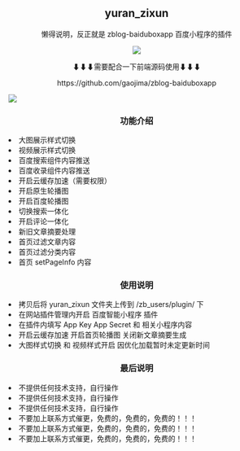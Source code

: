 <h2 align="center">yuran_zixun</h2>
<p align="center">懒得说明，反正就是 zblog-baiduboxapp 百度小程序的插件</p>

<p align="center">
<img src="https://img.shields.io/badge/yuran%20zixun-By%20二%20马%20食%20槽%20-gray.svg?colorA=655BE1&amp;colorB=4F44D6&amp;style=for-the-badge">
</p>

<p align="center">⬇⬇⬇需要配合一下前端源码使用⬇⬇⬇</p>
<p align="center">https://github.com/gaojima/zblog-baiduboxapp</p>

<img src="https://github.com/gaojima/zblog-baiduboxapp/blob/main/202107041625356566325110.png?raw=true">

<h3 align="center">功能介绍</h2>
<li>大图展示样式切换</li>
<li>视频展示样式切换</li>
<li>百度搜索组件内容推送</li>
<li>百度收录组件内容推送</li>
<li>开启云缓存加速（需要权限）</li>
<li>开启原生轮播图</li>
<li>开启百度轮播图</li>
<li>切换搜索一体化</li>
<li>开启评论一体化</li>
<li>新旧文章摘要处理</li>
<li>首页过滤文章内容</li>
<li>首页过滤分类内容</li>
<li>首页 setPageInfo 内容</li>

<h3 align="center">使用说明</h2>
<li>拷贝后将 yuran_zixun 文件夹上传到 /zb_users/plugin/ 下</li>
<li>在网站插件管理内开启 百度智能小程序 插件</li>
<li>在插件内填写 App Key App Secret 和 相关小程序内容</li>
<li>开启云缓存加速 开启首页轮播图 关闭新文章摘要生成</li>
<li>大图样式切换 和 视频样式开启 因优化加载暂时未定更新时间</li>

<h3 align="center">最后说明</h2>
<li>不提供任何技术支持，自行操作</li>
<li>不提供任何技术支持，自行操作</li>
<li>不提供任何技术支持，自行操作</li>
<li>不要加上联系方式催更，免费的，免费的，免费的！！！</li>
<li>不要加上联系方式催更，免费的，免费的，免费的！！！</li>
<li>不要加上联系方式催更，免费的，免费的，免费的！！！</li>
